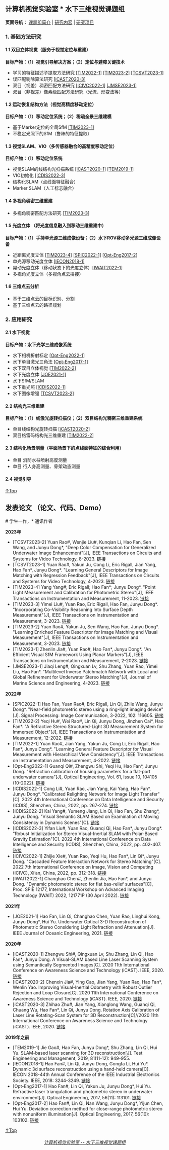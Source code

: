 ## 计算机视觉实验室 * 水下三维视觉课题组
**页面导航：** <a href="/index.html">课题组简介</a> | <a href="/research.html">研究内容</a> | <a href="/project.html">研究项目</a>
### 1. 基础方法研究
#### 1.1 双目立体视觉（服务于视觉定位与重建）
**目标产物：（1）视觉引导解决方案；（2）定位与避障关键技术**
- 学习的特征描述子提取方法研究 <a href='#TIM2022-1'>[TIM2022-1]</a> <a href='#TIM2023-2'>[TIM2023-2]</a> <a href='#TCSVT023-1'>[TCSVT2023-1]</a>
- 误匹配剔除算法研究 <a href='#iCAST2020-3'>[iCAST2020-3]</a> 
- 双目（视差）稠密匹配方法研究 <a href='#ICIVC2022-1'>[ICIVC2022-1]</a> <a href='JMSE2023-1'>[JMSE2023-1]</a>
- 双目（非视差）像素级匹配方法研究（光流、形变法等）

#### 1.2 运动恢复结构方法（视觉高精度移动定位）
**目标产物：（1）移动定位系统；（2）稀疏全景三维建模** 
- 基于Marker定位的全局SfM <a href='#TIM2023-1'>[TIM2023-1]</a>
- 不稳定光照下的SfM（鲁棒的特征提取）

#### 1.3 视觉SLAM、VIO（多传感器融合的高精度移动定位）
**目标产物：（1）移动定位系统**
- 视觉SLAM的线结构光扫描系统 <a href='#iCAST2020-1'>[iCAST2020-1]</a> <a href='#TEM2019-1'>[TEM2019-1]</a>
- VIO初始化 <a href='#ICDIS2022-3'>[ICDIS2022-3]</a>
- 结构化SLAM（点线面特征融合）
- Marker SLAM（人工标志融合）

#### 1.4 多视角稠密三维重建
- 多视角稠密匹配方法研究 <a href='#TIM2023-3'>[TIM2023-3]</a>

#### 1.5 光度立体 （将光度信息融入到移动三维重建中）
**目标产物：（1）手持单光源三维成像设备；（2）水下ROV移动多光源三维成像设备**
- 近距离光度立体 <a href='#TIM2023-4'>[TIM2023-4]</a> <a href='#SPIC2022-1'>[SPIC2022-1]</a> <a href='#Opt-Eng2017-2'>[Opt-Eng2017-2]</a>
- 单光源移动光度立体 <a href='#IECON2018-1'>[IECON2018-1]</a>
- 晃动光度立体（移动状态下的光度立体）<a href='#IWAIT2022-1'>[IWAIT2022-1]</a>
- 多视角光度立体（多视角点云拼接）

#### 1.6 三维点云分析
- 基于三维点云的目标识别、分割
- 基于三维点云的路径规划
 
### 2. 应用研究
#### 2.1 水下视觉
**目标产物：水下光学三维成像系统**
- 水下相机折射标定 <a href='#Opt-Eng2022-1'>[Opt-Eng2022-1]</a>
- 水下单目激光三角法 <a href='#Opt-Eng2017-1'>[Opt-Eng2017-1]</a>
- 水下双目立体视觉 <a href='#TIM2022-2'>[TIM2022-2]</a> 
- 水下光度立体 <a href='#JOE2021-1'>[JOE2021-1]</a>
- 水下SfM/SLAM
- 水下重光照  <a href='#ICDIS2022-1'>[ICDIS2022-1]</a>
- 水下图像增强 <a href='#TCSVT2023-2'>[TCSVT2023-2]</a>
  
#### 2.2 结构光三维重建
**目标产物：（1）线激光旋转扫描仪；（2）双目结构光稠密三维重建系统**
- 单目线结构光旋转扫描 <a href='#iCAST2020-2'>[iCAST2020-2]</a>
- 双目格雷码结构光三维重建 <a href='#TIM2022-2'>[TIM2022-2]</a>

#### 2.3 结构化场景测量（平面场景下的点线面特征的综合利用）
- 单目 消防水柱喷射高度测量
- 单目 行人身高测量、骨架动态测量

#### 2.4 视觉引导

[↑Top](#Top)

## 发表论文 （论文、代码、Demo）
\# 学生一作，\* 通讯作者

**2023年**
* <a name='TCSVT2023-2'>[TCSVT2023-2]</a> Yuan Rao#, Wenjie Liu#, Kunqian Li, Hao Fan, Sen Wang, and Junyu Dong\*, "Deep Color Compensation for Generalized Underwater Image Enhancement"[J], IEEE Transactions on Circuits and Systems for Video Technology, 8-2023.  <a href="https://ieeexplore.ieee.org/document/10220126">链接</a>
* <a name='TCSVT2023-1'>[TCSVT2023-1]</a> Yuan Rao#, Yakun Ju, Cong Li, Eric Rigall, Jian Yang, Hao Fan\*, Junyu Dong\*. "Learning General Descriptors for Image Matching with Regression Feedback"[J],  IEEE Transactions on Circuits and Systems for Video Technology, 4-2023. <a href="https://ieeexplore.ieee.org/document/10102528">链接</a>
* <a name='TIM2023-4'>[TIM2023-4]</a> Yang Yang#; Eric Rigall; Hao Fan\*; Junyu Dong\*. "Point Light Measurement and Calibration for Photometric Stereo"[J], IEEE Transactions on Instrumentation and Measurement, 11-2023.  <a href="https://ieeexplore.ieee.org/document/10329980">链接</a> 
* <a name='TIM2023-3'>[TIM2023-3]</a> Yimei Liu#, Yuan Rao, Eric Rigall, Hao Fan, Junyu Dong\*. "Incorporating Co-Visibility Reasoning Into Surface Depth Measurement"[J], IEEE Transactions on Instrumentation and Measurement, 3-2023.  <a href="https://ieeexplore.ieee.org/document/10081062">链接</a> 
* <a name='TIM2023-2'>[TIM2023-2]</a> Yuan Rao#, Yakun Ju, Sen Wang, Hao Fan, Junyu Dong\*. "Learning Enriched Feature Descriptor for Image Matching and Visual Measurement"[J], IEEE Transactions on Instrumentation and Measurement, 3-2023. <a href="https://ieeexplore.ieee.org/document/10058693">链接</a> 
* <a name='TIM2023-1'>[TIM2023-1]</a> Zhenlin Jia#, Yuan Rao#, Hao Fan\*, Junyu Dong\*. "An Efficient Visual SfM Framework Using Planar Markers"[J], IEEE Transactions on Instrumentation and Measurement, 2-2023. <a href="https://ieeexplore.ieee.org/document/10041830/authors">链接</a> 
* <a name='JMSE2023-1'>[JMSE2023-1]</a> Jiaqi Leng#, Qingxuan Lv, Shu Zhang, Yuan Rao, Yimei Liu, Hao Fan\*. "Multilevel Inverse Patchmatch Network with Local and Global Refinement for Underwater Stereo Matching"[J], Journal of Marine Science and Engineering, 4-2023. <a href="https://www.mdpi.com/2077-1312/11/5/930">链接</a> 

**2022年**
* <a name='SPIC2022-1'>[SPIC2022-1]</a> Hao Fan, Yuan Rao#, Eric Rigall, Lin Qi, Zhile Wang, Junyu Dong\*. "Near-field photometric stereo using a ring-light imaging device"[J]. Signal Processing: Image Communication, 3-2022, 102: 116605. <a href="https://www.sciencedirect.com/science/article/pii/S0923596521003039">链接</a>
* <a name='TIM2022-2'>[TIM2022-2]</a> Yeqi Hu#, Wei Rao#, Lin Qi, Junyu Dong, Jinzhen Cai\*, Hao Fan\*. "A Refractive Stereo Structured-Light 3D Measurement System for Immersed Object"[J], IEEE Transactions on Instrumentation and Measurement, 12-2022.  <a href="https://ieeexplore.ieee.org/abstract/document/9996430">链接</a>
* <a name='TIM2022-1'>[TIM2022-1]</a> Yuan Rao#, Jian Yang, Yakun Ju, Cong Li, Eric Rigall, Hao Fan\*, Junyu Dong\*. "Learning General Feature Descriptor for Visual Measurement with Hierarchical View Consistency"[J]. IEEE Transactions on Instrumentation and Measurement, 4-2022. <a href="https://ieeexplore.ieee.org/document/9761834/authors">链接</a> 
* <a name='Opt-Eng2022-1'>[Opt-Eng2022-1]</a> Guanqi Qi#, Zhengwu Shi, Yeqi Hu, Hao Fan\*, Junyu Dong. "Refraction calibration of housing parameters for a flat-port underwater camera"[J], Optical Engineering, Vol. 61, Issue 10, 104105 (10-2022).  <a href="https://doi.org/10.1117/1.OE.61.10.104105">链接</a>
* <a name='ICDIS2022-1'>[ICDIS2022-1]</a> Cong Li#, Yuan Rao, Jian Yang, Kai Yang, Hao Fan\*, Junyu Dong\*. "Calibrated Relighting Network for Image Light Transfer"[C]. 2022 4th International Conference on Data Intelligence and Security (ICDIS), Shenzhen, China, 2022, pp. 267-274. <a href="https://ieeexplore.ieee.org/abstract/document/9984852">链接</a>
* <a name='ICDIS2022-2'>[ICDIS2022-2]</a> Kai Yang#, Yumeng Jiang, Lin Qi, Hao Fan, Shu Zhang\*, Junyu Dong. "Visual Semantic SLAM Based on Examination of Moving Consistency in Dynamic Scenes"[C].  <a href="https://ieeexplore.ieee.org/abstract/document/9984881">链接</a>
* <a name='ICDIS2022-3'>[ICDIS2022-3]</a> Yifan Liu#, Yuan Rao, Guanqi Qi, Hao Fan\*, Junyu Dong\*. "Robust Initialization for Stereo Visual-Inertial SLAM with Polar-Based Gravity Estimation"[C]. 2022 4th International Conference on Data Intelligence and Security (ICDIS), Shenzhen, China, 2022, pp. 402-407.  <a href="https://ieeexplore.ieee.org/abstract/document/9984882">链接</a>
* <a name='ICIVC2022-1'>[ICIVC2022-1]</a> Zhijie Xie#, Yuan Rao, Yeqi Hu, Hao Fan\*, Lin Qi\*, Junyu Dong. "Cascaded Feature Interaction Network for Stereo Matching"[C]. 2022 7th International Conference on Image, Vision and Computing (ICIVC), Xi’an, China, 2022, pp. 312-318. <a href="https://ieeexplore.ieee.org/abstract/document/9886692">链接</a>
* <a name='IWAIT2022-1'>[IWAIT2022-1]</a> Changhao Chen#, Zhenlin Jia, Hao Fan\*, and Junyu Dong. "Dynamic photometric stereo for flat bas-relief surfaces"[C], Proc. SPIE 12177, International Workshop on Advanced Imaging Technology (IWAIT) 2022, 121771P (30 April 2022). <a href="https://doi.org/10.1117/12.2624226">链接</a> 


**2021年**
* <a name='JOE2021-1'>[JOE2021-1]</a> Hao Fan, Lin Qi, Changhao Chen, Yuan Rao, Linghui Kong, Junyu Dong\*, Hui Yu. Underwater Optical 3-D Reconstruction of Photometric Stereo Considering Light Refraction and Attenuation[J]. IEEE Journal of Oceanic Engineering, 2021.  <a href="https://ieeexplore.ieee.org/abstract/document/9491044">链接</a>

**2020年**
* <a name='iCAST2020-1'>[iCAST2020-1]</a> Zhengwu Shi#, Qingxuan Lv, Shu Zhang, Lin Qi, Hao Fan\*, Junyu Dong. A Visual-SLAM based Line Laser Scanning System using Semantically Segmented Images[C]. 2020 11th International Conference on Awareness Science and Technology (iCAST). IEEE, 2020.  <a href="https://ieeexplore.ieee.org/abstract/document/9319479/authors#authors">链接</a>
* <a name='iCAST2020-2'>[iCAST2020-2]</a> Chenxin Jia#, Ying Cao, Jian Yang, Yuan Rao, Hao Fan\*, Wenlin Yao. Improving Visual-Inertial Odometry with Robust Outlier Rejection and Loop Closure[C]. 2020 11th International Conference on Awareness Science and Technology (iCAST). IEEE, 2020.  <a href="https://ieeexplore.ieee.org/abstract/document/9319474/authors#authors">链接</a>
* <a name='iCAST2020-3'>[iCAST2020-3]</a> Zhihao Zhu#, Jian Yang, Xianglong Wang, Guanqi Qi, Chuang Wu, Hao Fan\*, Lin Qi, Junyu Dong. Rotation Axis Calibration of Laser Line Rotating-Scan System for 3D Reconstruction[C]//2020 11th International Conference on Awareness Science and Technology (iCAST). IEEE, 2020. <a href="https://ieeexplore.ieee.org/abstract/document/9319495/authors#authors">链接</a>

**2019年之前**
* <a name='TEM2019-1'>[TEM2019-1]</a> Jie Gao#, Hao Fan, Junyu Dong\*, Shu Zhang, Lin Qi, Hui Yu. SLAM-based laser scanning for 3D reconstruction[J]. Test Engineering and Management, 2019, 81(11-12): 949-955. 
* <a name='IECON2018-1'>[IECON2018-1]</a> Hao Fan#, Lin Qi, Junyu Dong, Gongfa Li, Hui Yu\*. Dynamic 3d surface reconstruction using a hand-held camera[C]. IECON 2018-44th Annual Conference of the IEEE Industrial Electronics Society. IEEE, 2018: 3244-3249.  <a href="https://ieeexplore.ieee.org/abstract/document/8592826/authors#authors">链接</a>
* <a name='Opt-Eng2017-1'>[Opt-Eng2017-1]</a> Hao Fan#, Lin Qi, Yakun Ju, Junyu Dong\*, Hui Yu. Refractive laser triangulation and photometric stereo in underwater environment[J]. Optical Engineering, 2017, 56(11): 113101. <a href="https://www.spiedigitallibrary.org/journals/Optical-Engineering/volume-56/issue-11/113101/Refractive-laser-triangulation-and-photometric-stereo-in-underwater-environment/10.1117/1.OE.56.11.113101.short?SSO=1">链接</a>
* <a name='Opt-Eng2017-2'>[Opt-Eng2017-2]</a> Hao Fan#, Lin Qi, Nan Wang, Junyu Dong\*, Yijun Chen, Hui Yu. Deviation correction method for close-range photometric stereo with nonuniform illumination[J]. Optical Engineering, 2017, 56(10): 103102. <a href="https://www.spiedigitallibrary.org/journals/Optical-Engineering/volume-56/issue-10/103102/Deviation-correction-method-for-close-range-photometric-stereo-with-nonuniform/10.1117/1.OE.56.10.103102.short">链接</a>

[↑Top](#Top)

<h6 align = "center"> <a href="/index.html">计算机视觉实验室 -- 水下三维视觉课题组</a> </h6>
